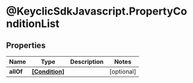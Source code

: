 # @KeyclicSdkJavascript.PropertyConditionList

## Properties
Name | Type | Description | Notes
------------ | ------------- | ------------- | -------------
**allOf** | [**[Condition]**](Condition.md) |  | [optional] 


